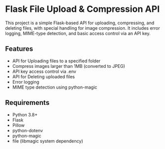 
# Flask File Upload & Compression API

This project is a simple Flask-based API for uploading, compressing, and deleting files, with special handling for image compression. 
It includes error logging, MIME-type detection, and basic access control via an API key.

## Features

- API for Uploading files to a specified folder
- Compress images larger than 1MB (converted to JPEG)
- API key access control via .env
- API for Deleting uploaded files
- Error logging
- MIME type detection using python-magic

## Requirements

- Python 3.8+
- Flask
- Pillow
- python-dotenv
- python-magic
- file (libmagic system dependency)